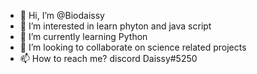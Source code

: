 - 👋 Hi, I’m @Biodaissy
- 👀 I’m interested in learn phyton and java script
- 🌱 I’m currently learning Python
- 💞️ I’m looking to collaborate on science related projects
- 📫 How to reach me? discord Daissy#5250

